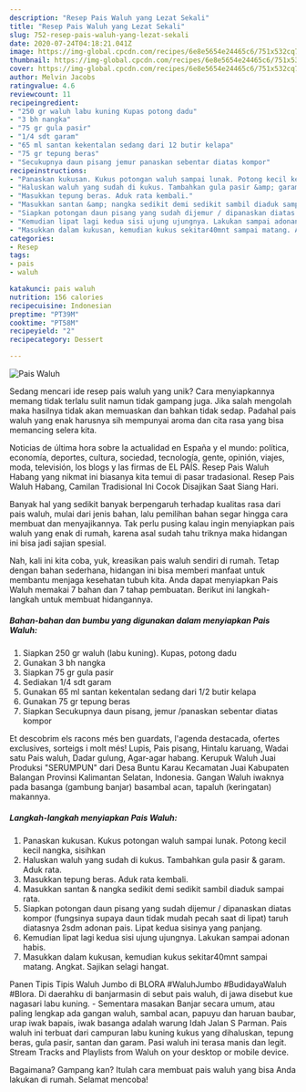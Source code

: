 ```yaml
---
description: "Resep Pais Waluh yang Lezat Sekali"
title: "Resep Pais Waluh yang Lezat Sekali"
slug: 752-resep-pais-waluh-yang-lezat-sekali
date: 2020-07-24T04:18:21.041Z
image: https://img-global.cpcdn.com/recipes/6e8e5654e24465c6/751x532cq70/pais-waluh-foto-resep-utama.jpg
thumbnail: https://img-global.cpcdn.com/recipes/6e8e5654e24465c6/751x532cq70/pais-waluh-foto-resep-utama.jpg
cover: https://img-global.cpcdn.com/recipes/6e8e5654e24465c6/751x532cq70/pais-waluh-foto-resep-utama.jpg
author: Melvin Jacobs
ratingvalue: 4.6
reviewcount: 11
recipeingredient:
- "250 gr waluh labu kuning Kupas potong dadu"
- "3 bh nangka"
- "75 gr gula pasir"
- "1/4 sdt garam"
- "65 ml santan kekentalan sedang dari 12 butir kelapa"
- "75 gr tepung beras"
- "Secukupnya daun pisang jemur panaskan sebentar diatas kompor"
recipeinstructions:
- "Panaskan kukusan. Kukus potongan waluh sampai lunak. Potong kecil kecil nangka, sisihkan"
- "Haluskan waluh yang sudah di kukus. Tambahkan gula pasir &amp; garam. Aduk rata."
- "Masukkan tepung beras. Aduk rata kembali."
- "Masukkan santan &amp; nangka sedikit demi sedikit sambil diaduk sampai rata."
- "Siapkan potongan daun pisang yang sudah dijemur / dipanaskan diatas kompor (fungsinya supaya daun tidak mudah pecah saat di lipat) taruh diatasnya 2sdm adonan pais. Lipat kedua sisinya yang panjang."
- "Kemudian lipat lagi kedua sisi ujung ujungnya. Lakukan sampai adonan habis."
- "Masukkan dalam kukusan, kemudian kukus sekitar40mnt sampai matang. Angkat. Sajikan selagi hangat."
categories:
- Resep
tags:
- pais
- waluh

katakunci: pais waluh 
nutrition: 156 calories
recipecuisine: Indonesian
preptime: "PT39M"
cooktime: "PT58M"
recipeyield: "2"
recipecategory: Dessert

---
```



![Pais Waluh](https://img-global.cpcdn.com/recipes/6e8e5654e24465c6/751x532cq70/pais-waluh-foto-resep-utama.jpg)

Sedang mencari ide resep pais waluh yang unik? Cara menyiapkannya memang tidak terlalu sulit namun tidak gampang juga. Jika salah mengolah maka hasilnya tidak akan memuaskan dan bahkan tidak sedap. Padahal pais waluh yang enak harusnya sih mempunyai aroma dan cita rasa yang bisa memancing selera kita.

Noticias de última hora sobre la actualidad en España y el mundo: política, economía, deportes, cultura, sociedad, tecnología, gente, opinión, viajes, moda, televisión, los blogs y las firmas de EL PAÍS. Resep Pais Waluh Habang yang nikmat ini biasanya kita temui di pasar tradasional. Resep Pais Waluh Habang, Camilan Tradisional Ini Cocok Disajikan Saat Siang Hari.

Banyak hal yang sedikit banyak berpengaruh terhadap kualitas rasa dari pais waluh, mulai dari jenis bahan, lalu pemilihan bahan segar hingga cara membuat dan menyajikannya. Tak perlu pusing kalau ingin menyiapkan pais waluh yang enak di rumah, karena asal sudah tahu triknya maka hidangan ini bisa jadi sajian spesial.


Nah, kali ini kita coba, yuk, kreasikan pais waluh sendiri di rumah. Tetap dengan bahan sederhana, hidangan ini bisa memberi manfaat untuk membantu menjaga kesehatan tubuh kita. Anda dapat menyiapkan Pais Waluh memakai 7 bahan dan 7 tahap pembuatan. Berikut ini langkah-langkah untuk membuat hidangannya.

<!--inarticleads1-->

##### Bahan-bahan dan bumbu yang digunakan dalam menyiapkan Pais Waluh:

1. Siapkan 250 gr waluh (labu kuning). Kupas, potong dadu
1. Gunakan 3 bh nangka
1. Siapkan 75 gr gula pasir
1. Sediakan 1/4 sdt garam
1. Gunakan 65 ml santan kekentalan sedang dari 1/2 butir kelapa
1. Gunakan 75 gr tepung beras
1. Siapkan Secukupnya daun pisang, jemur /panaskan sebentar diatas kompor


Et descobrim els racons més ben guardats, l&#39;agenda destacada, ofertes exclusives, sorteigs i molt més! Lupis, Pais pisang, Hintalu karuang, Wadai satu Pais waluh, Dadar gulung, Agar-agar habang. Kerupuk Waluh Juai Produksi &#34;SERUMPUN&#34; dari Desa Buntu Karau Kecamatan Juai Kabupaten Balangan Provinsi Kalimantan Selatan, Indonesia. Gangan Waluh iwaknya pada basanga (gambung banjar) basambal acan, tapaluh (keringatan) makannya. 

<!--inarticleads2-->

##### Langkah-langkah menyiapkan Pais Waluh:

1. Panaskan kukusan. Kukus potongan waluh sampai lunak. Potong kecil kecil nangka, sisihkan
1. Haluskan waluh yang sudah di kukus. Tambahkan gula pasir &amp; garam. Aduk rata.
1. Masukkan tepung beras. Aduk rata kembali.
1. Masukkan santan &amp; nangka sedikit demi sedikit sambil diaduk sampai rata.
1. Siapkan potongan daun pisang yang sudah dijemur / dipanaskan diatas kompor (fungsinya supaya daun tidak mudah pecah saat di lipat) taruh diatasnya 2sdm adonan pais. Lipat kedua sisinya yang panjang.
1. Kemudian lipat lagi kedua sisi ujung ujungnya. Lakukan sampai adonan habis.
1. Masukkan dalam kukusan, kemudian kukus sekitar40mnt sampai matang. Angkat. Sajikan selagi hangat.


Panen Tipis Tipis Waluh Jumbo di BLORA #WaluhJumbo #BudidayaWaluh #Blora. Di daerahku di banjarmasin di sebut pais waluh, di jawa disebut kue nagasari labu kuning. - Sementara masakan Banjar secara umum, atau paling lengkap ada gangan waluh, sambal acan, papuyu dan haruan baubar, urap iwak bapais, iwak basanga adalah warung Idah Jalan S Parman. Pais waluh ini terbuat dari campuran labu kuning kukus yang dihaluskan, tepung beras, gula pasir, santan dan garam. Pasi waluh ini terasa manis dan legit. Stream Tracks and Playlists from Waluh on your desktop or mobile device. 

Bagaimana? Gampang kan? Itulah cara membuat pais waluh yang bisa Anda lakukan di rumah. Selamat mencoba!
